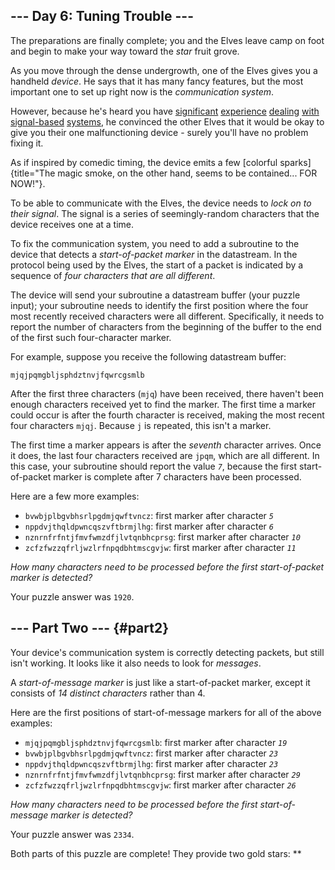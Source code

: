 ## \-\-- Day 6: Tuning Trouble \-\--

The preparations are finally complete; you and the Elves leave camp on
foot and begin to make your way toward the *star* fruit grove.

As you move through the dense undergrowth, one of the Elves gives you a
handheld *device*. He says that it has many fancy features, but the most
important one to set up right now is the *communication system*.

However, because he\'s heard you have [significant](/2016/day/6)
[experience](/2016/day/25) [dealing](/2019/day/7) [with](/2019/day/9)
[signal-based](/2019/day/16) [systems](/2021/day/25), he convinced the
other Elves that it would be okay to give you their one malfunctioning
device - surely you\'ll have no problem fixing it.

As if inspired by comedic timing, the device emits a few [colorful
sparks]{title="The magic smoke, on the other hand, seems to be contained... FOR NOW!"}.

To be able to communicate with the Elves, the device needs to *lock on
to their signal*. The signal is a series of seemingly-random characters
that the device receives one at a time.

To fix the communication system, you need to add a subroutine to the
device that detects a *start-of-packet marker* in the datastream. In the
protocol being used by the Elves, the start of a packet is indicated by
a sequence of *four characters that are all different*.

The device will send your subroutine a datastream buffer (your puzzle
input); your subroutine needs to identify the first position where the
four most recently received characters were all different. Specifically,
it needs to report the number of characters from the beginning of the
buffer to the end of the first such four-character marker.

For example, suppose you receive the following datastream buffer:

    mjqjpqmgbljsphdztnvjfqwrcgsmlb

After the first three characters (`mjq`) have been received, there
haven\'t been enough characters received yet to find the marker. The
first time a marker could occur is after the fourth character is
received, making the most recent four characters `mjqj`. Because `j` is
repeated, this isn\'t a marker.

The first time a marker appears is after the *seventh* character
arrives. Once it does, the last four characters received are `jpqm`,
which are all different. In this case, your subroutine should report the
value *`7`*, because the first start-of-packet marker is complete after
7 characters have been processed.

Here are a few more examples:

-   `bvwbjplbgvbhsrlpgdmjqwftvncz`: first marker after character *`5`*
-   `nppdvjthqldpwncqszvftbrmjlhg`: first marker after character *`6`*
-   `nznrnfrfntjfmvfwmzdfjlvtqnbhcprsg`: first marker after character
    *`10`*
-   `zcfzfwzzqfrljwzlrfnpqdbhtmscgvjw`: first marker after character
    *`11`*

*How many characters need to be processed before the first
start-of-packet marker is detected?*

Your puzzle answer was `1920`.

## \-\-- Part Two \-\-- {#part2}

Your device\'s communication system is correctly detecting packets, but
still isn\'t working. It looks like it also needs to look for
*messages*.

A *start-of-message marker* is just like a start-of-packet marker,
except it consists of *14 distinct characters* rather than 4.

Here are the first positions of start-of-message markers for all of the
above examples:

-   `mjqjpqmgbljsphdztnvjfqwrcgsmlb`: first marker after character
    *`19`*
-   `bvwbjplbgvbhsrlpgdmjqwftvncz`: first marker after character *`23`*
-   `nppdvjthqldpwncqszvftbrmjlhg`: first marker after character *`23`*
-   `nznrnfrfntjfmvfwmzdfjlvtqnbhcprsg`: first marker after character
    *`29`*
-   `zcfzfwzzqfrljwzlrfnpqdbhtmscgvjw`: first marker after character
    *`26`*

*How many characters need to be processed before the first
start-of-message marker is detected?*

Your puzzle answer was `2334`.

Both parts of this puzzle are complete! They provide two gold stars:
\*\*
